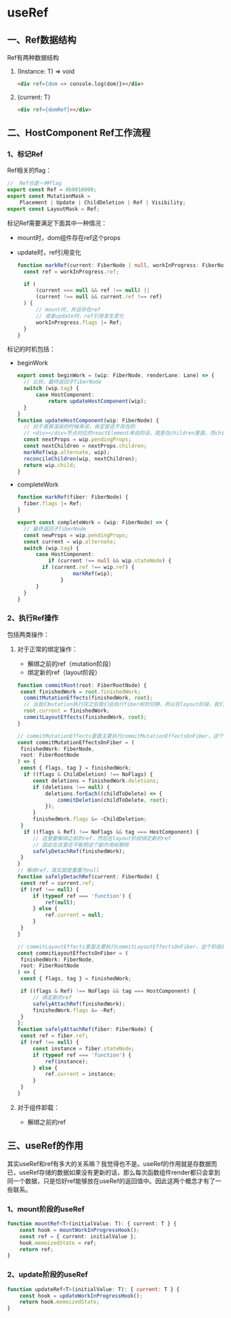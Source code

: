 # useRef

## 一、Ref数据结构

Ref有两种数据结构

1. (Instance: T) => void

   ```html
   <div ref={dom => console.log(dom)}></div>
   ```

2. {current: T}

   ```html
   <div ref={domRef}></div>
   ```

## 二、HostComponent Ref工作流程

### 1、标记Ref

Ref相关的flag：

```typescript
//  Ref也是一种flag
export const Ref = 0b0010000;
export const MutationMask =
	Placement | Update | ChildDeletion | Ref | Visibility;
export const LayoutMask = Ref;
```

标记Ref需要满足下面其中一种情况：

* mount时，dom组件存在ref这个props

* update时，ref引用变化

  ```typescript
  function markRef(current: FiberNode | null, workInProgress: FiberNode) {
  	const ref = workInProgress.ref;
  
  	if (
  		(current === null && ref !== null) ||
  		(current !== null && current.ref !== ref)
  	) {
  		// mount时，并且存在ref
  		// 或者update时，ref引用发生变化
  		workInProgress.flags |= Ref;
  	}
  }
  ```

标记的时机包括：

* beginWork

  ```typescript
  export const beginWork = (wip: FiberNode, renderLane: Lane) => {
  	// 比较，最终返回子fiberNode
  	switch (wip.tag) {
  		case HostComponent:
  			return updateHostComponent(wip);
  	}
  }
  function updateHostComponent(wip: FiberNode) {
  	// 对于首屏渲染的时候来说，肯定是还不存在的
  	// <div></div>节点对应的reactElement来说的话，就是在children里面，而children就存放在props里面
  	const nextProps = wip.pendingProps;
  	const nextChildren = nextProps.children;
  	markRef(wip.alternate, wip);
  	reconcileChildren(wip, nextChildren);
  	return wip.child;
  }
  ```
* completeWork

  ```typescript
  function markRef(fiber: FiberNode) {
  	fiber.flags |= Ref;
  }
  
  export const completeWork = (wip: FiberNode) => {
  	// 最终返回子fiberNode
  	const newProps = wip.pendingProps;
  	const current = wip.alternate;
  	switch (wip.tag) {
  		case HostComponent:
  			if (current !== null && wip.stateNode) {
          if (current.ref !== wip.ref) {
  					markRef(wip);
  				}
        }
    }
  }
  ```

### 2、执行Ref操作

包括两类操作：

1. 对于正常的绑定操作：

   * 解绑之前的ref（mutation阶段）
   * 绑定新的ref（layout阶段）

   ```typescript
   function commitRoot(root: FiberRootNode) {
   	const finishedWork = root.finishedWork;
     commitMutationEffects(finishedWork, root);
     // 当我们mutation执行完之后我们会执行fiber树的切换，所以在layout阶段，我们的wip fiber已经变成了currentFiber
     root.current = finishedWork;
     commitLayoutEffects(finishedWork, root);
   }
   
   // commitMutationEffects里面主要执行commitMutationEffectsOnFiber，这个阶段是解绑ref的
   const commitMutationEffectsOnFiber = (
   	finishedWork: FiberNode,
   	root: FiberRootNode
   ) => {
   	const { flags, tag } = finishedWork;
     if ((flags & ChildDeletion) !== NoFlags) {
   		const deletions = finishedWork.deletions;
   		if (deletions !== null) {
   			deletions.forEach((childToDelete) => {
   				commitDeletion(childToDelete, root);
   			});
   		}
   		finishedWork.flags &= ~ChildDeletion;
   	}
     if ((flags & Ref) !== NoFlags && tag === HostComponent) {
   		// 这里要解绑之前的ref，然后在layout阶段绑定新的ref
   		// 因此在这里还不能把这个副作用给删除
   		safelyDetachRef(finishedWork);
   	}
   }
   // 解绑ref，其实就是重置为null
   function safelyDetachRef(current: FiberNode) {
   	const ref = current.ref;
   	if (ref !== null) {
   		if (typeof ref === 'function') {
   			ref(null);
   		} else {
   			ref.current = null;
   		}
   	}
   }
   
   // commitLayoutEffects里面主要执行commitLayoutEffectsOnFiber，这个阶段是绑定新的ref的
   const commitLayoutEffectsOnFiber = (
   	finishedWork: FiberNode,
   	root: FiberRootNode
   ) => {
   	const { flags, tag } = finishedWork;
   
   	if ((flags & Ref) !== NoFlags && tag === HostComponent) {
   		// 绑定新的ref
   		safelyAttachRef(finishedWork);
   		finishedWork.flags &= ~Ref;
   	}
   };
   function safelyAttachRef(fiber: FiberNode) {
   	const ref = fiber.ref;
   	if (ref !== null) {
   		const instance = fiber.stateNode;
   		if (typeof ref === 'function') {
   			ref(instance);
   		} else {
   			ref.current = instance;
   		}
   	}
   }
   ```

2. 对于组件卸载：

   * 解绑之前的ref

## 三、useRef的作用

其实useRef和ref有多大的关系嘛？我觉得也不是。useRef的作用就是存数据而已，useRef存储的数据如果没有更新的话，那么每次函数组件render都只会拿到同一个数据，只是恰好ref能够放在useRef的返回值中。因此这两个概念才有了一些联系。

### 1、mount阶段的useRef

```typescript
function mountRef<T>(initialValue: T): { current: T } {
	const hook = mountWorkInProgressHook();
	const ref = { current: initialValue };
	hook.memoizedState = ref;
	return ref;
}
```

### 2、update阶段的useRef

```javascript
function updateRef<T>(initialValue: T): { current: T } {
	const hook = updateWorkInProgressHook();
	return hook.memoizedState;
}
```

